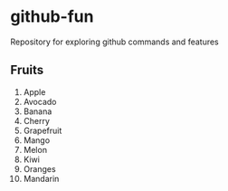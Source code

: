 # github-fun
Repository for exploring github commands and features

## Fruits
1. Apple
1. Avocado
1. Banana
1. Cherry
1. Grapefruit
1. Mango
1. Melon
1. Kiwi
1. Oranges
1. Mandarin
